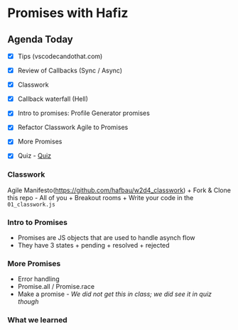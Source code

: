 Promises with Hafiz
===

## Agenda Today

- [x] Tips (vscodecandothat.com)
- [x] Review of Callbacks (Sync / Async)
- [x] Classwork
- [x] Callback waterfall (Hell)
- [x] Intro to promises: Profile Generator promises
- [x] Refactor Classwork Agile to Promises
- [x] More Promises
- [x] Quiz
      - [Quiz](https://gist.github.com/hafbau/d6a023b7aff7f0dae80c11d4c23ec026)


### Classwork

Agile Manifesto(https://github.com/hafbau/w2d4_classwork)
      + Fork & Clone this repo - All of you
      + Breakout rooms
      + Write your code in the `01_classwork.js`


### Intro to Promises

- Promises are JS objects that are used to handle asynch flow
- They have 3 states
      + pending
      + resolved
      + rejected


### More Promises

+ Error handling
+ Promise.all / Promise.race
+ Make a promise - *We did not get this in class; we did see it in quiz though*


### What we learned
